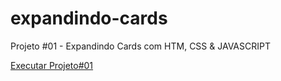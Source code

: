 # expandindo-cards
 Projeto #01 - Expandindo Cards com HTM, CSS & JAVASCRIPT

 <a href="http://eltonmatospro.github.io.expandindo-cards/">Executar Projeto#01</a>
